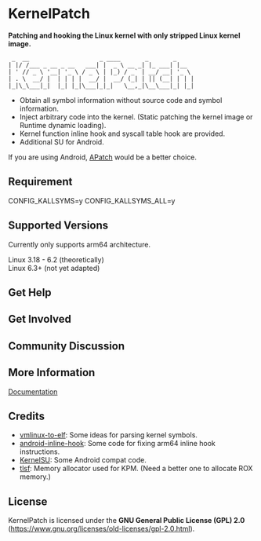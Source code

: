 # KernelPatch

**Patching and hooking the Linux kernel with only stripped Linux kernel image.**

``` shell
 _  __                    _ ____       _       _     
| |/ /___ _ __ _ __   ___| |  _ \ __ _| |_ ___| |__  
| ' // _ \ '__| '_ \ / _ \ | |_) / _` | __/ __| '_ \ 
| . \  __/ |  | | | |  __/ |  __/ (_| | || (__| | | |
|_|\_\___|_|  |_| |_|\___|_|_|   \__,_|\__\___|_| |_|

```

- Obtain all symbol information without source code and symbol information.
- Inject arbitrary code into the kernel. (Static patching the kernel image or Runtime dynamic loading).
- Kernel function inline hook and syscall table hook are provided.
- Additional SU for Android.

If you are using Android, [APatch](https://github.com/bmax121/APatch) would be a better choice.

## Requirement

CONFIG_KALLSYMS=y
CONFIG_KALLSYMS_ALL=y

## Supported Versions

Currently only supports arm64 architecture.  

Linux 3.18 - 6.2 (theoretically)  
Linux 6.3+ (not yet adapted)  

## Get Help

## Get Involved

## Community Discussion

## More Information

[Documentation](./doc/en/)

## Credits

- [vmlinux-to-elf](https://github.com/marin-m/vmlinux-to-elf): Some ideas for parsing kernel symbols.
- [android-inline-hook](https://github.com/bytedance/android-inline-hook): Some code for fixing arm64 inline hook instructions.
- [KernelSU](https://github.com/tiann/KernelSU): Some Android compat code.
- [tlsf](https://github.com/mattconte/tlsf): Memory allocator used for KPM. (Need a better one to allocate ROX memory.)

## License

KernelPatch is licensed under the **GNU General Public License (GPL) 2.0** (<https://www.gnu.org/licenses/old-licenses/gpl-2.0.html>).
